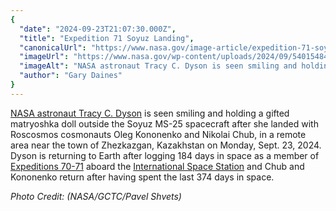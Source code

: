 ```yaml
---
{
  "date": "2024-09-23T21:07:30.000Z",
  "title": "Expedition 71 Soyuz Landing",
  "canonicalUrl": "https://www.nasa.gov/image-article/expedition-71-soyuz-landing/",
  "imageUrl": "https://www.nasa.gov/wp-content/uploads/2024/09/54015484122-e2f5f6dc55-o.jpg",
  "imageAlt": "NASA astronaut Tracy C. Dyson is seen smiling and holding a gifted matryoshka doll outside the Soyuz MS-25 spacecraft after she landed with Roscosmos cosmonauts Oleg Kononenko and Nikolai Chub,",
  "author": "Gary Daines"
}
---
```


[NASA astronaut Tracy C. Dyson](https://www.nasa.gov/people/tracy-caldwell-dyson-2/) is seen smiling and holding a gifted matryoshka doll outside the Soyuz MS-25 spacecraft after she landed with Roscosmos cosmonauts Oleg Kononenko and Nikolai Chub, in a remote area near the town of Zhezkazgan, Kazakhstan on Monday, Sept. 23, 2024. Dyson is returning to Earth after logging 184 days in space as a member of [Expeditions 70-71](https://www.nasa.gov/mission/expedition-71/) aboard the [International Space Station](https://www.nasa.gov/international-space-station/) and Chub and Kononenko return after having spent the last 374 days in space.

_Photo Credit: (NASA/GCTC/Pavel Shvets)_
